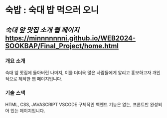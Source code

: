 # 숙밥 : 숙대 밥 먹으러 오니
*숙대 앞 맛집 소개 웹 페이지*
https://minnnnnnni.github.io/WEB2024-SOOKBAP/Final_Project/home.html
---
### 개요 소개
숙대 앞 맛집에 돌아버린 나머지, 이를 더더욱 많은 사람들에게 알리고 홍보하고자 개인적으로 제작한 웹 페이지입니다.

### 기술 스택
HTML, CSS, JAVASCRIPT
VSCODE
구체적인 백엔드 기능은 없는, 프론트만 완성되어 있는 페이지입니다. 
